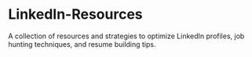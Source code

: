 # LinkedIn-Resources
A collection of resources and strategies to optimize LinkedIn profiles, job hunting techniques, and resume building tips.

